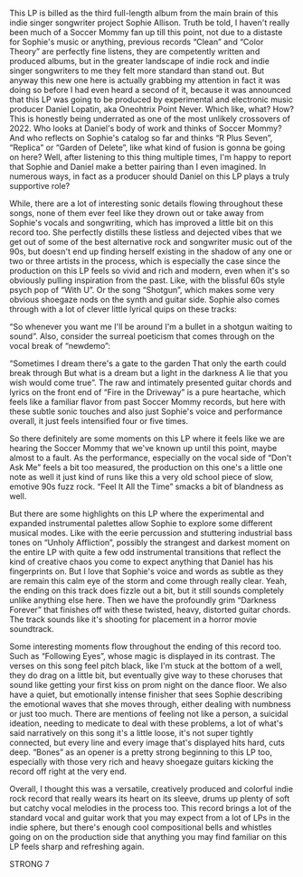 This LP is billed as the third full-length album from the main brain of this indie singer songwriter project Sophie Allison. Truth be told, I haven't really been much of a Soccer Mommy fan up till this point, not due to a distaste for Sophie's music or anything, previous records “Clean” and “Color Theory” are perfectly fine listens, they are competently written and produced albums, but in the greater landscape of indie rock and indie singer songwriters to me they felt more standard than stand out. But anyway this new one here is actually grabbing my attention in fact it was doing so before I had even heard a second of it, because it was announced that this LP was going to be produced by experimental and electronic music producer Daniel Lopatin, aka Oneohtrix Point Never. Which like, what? How? This is honestly being underrated as one of the most unlikely crossovers of 2022. Who looks at Daniel's body of work and thinks of Soccer Mommy? And who reflects on Sophie's catalog so far and thinks “R Plus Seven”, “Replica” or “Garden of Delete”, like what kind of fusion is gonna be going on here? Well, after listening to this thing multiple times, I'm happy to report that Sophie and Daniel make a better pairing than I even imagined. In numerous ways, in fact as a producer should Daniel on this LP plays a truly supportive role?

While, there are a lot of interesting sonic details flowing throughout these songs, none of them ever feel like they drown out or take away from Sophie's vocals and songwriting, which has improved a little bit on this record too. She perfectly distills these listless and dejected vibes that we get out of some of the best alternative rock and songwriter music out of the 90s, but doesn't end up finding herself existing in the shadow of any one or two or three artists in the process, which is especially the case since the production on this LP feels so vivid and rich and modern, even when it's so obviously pulling inspiration from the past. Like, with the blissful 60s style psych pop of “With U”. Or the song “Shotgun”, which makes some very obvious shoegaze nods on the synth and guitar side. Sophie also comes through with a lot of clever little lyrical quips on these tracks:

“So whenever you want me I'll be around
I'm a bullet in a shotgun waiting to sound”.
Also, consider the surreal poeticism that comes through on the vocal break of “newdemo”:

“Sometimes I dream there's a gate to the garden
That only the earth could break through
But what is a dream but a light in the darkness
A lie that you wish would come true”.
The raw and intimately presented guitar chords and lyrics on the front end of “Fire in the Driveway” is a pure heartache, which feels like a familiar flavor from past Soccer Mommy records, but here with these subtle sonic touches and also just Sophie's voice and performance overall, it just feels intensified four or five times.

So there definitely are some moments on this LP where it feels like we are hearing the Soccer Mommy that we've known up until this point, maybe almost to a fault. As the performance, especially on the vocal side of “Don't Ask Me” feels a bit too measured, the production on this one's a little one note as well it just kind of runs like this a very old school piece of slow, emotive 90s fuzz rock. “Feel It All the Time” smacks a bit of blandness as well.

But there are some highlights on this LP where the experimental and expanded instrumental palettes allow Sophie to explore some different musical modes. Like with the eerie percussion and stuttering industrial bass tones on “Unholy Affliction”, possibly the strangest and darkest moment on the entire LP with quite a few odd instrumental transitions that reflect the kind of creative chaos you come to expect anything that Daniel has his fingerprints on. But I love that Sophie's voice and words as subtle as they are remain this calm eye of the storm and come through really clear. Yeah, the ending on this track does fizzle out a bit, but it still sounds completely unlike anything else here. Then we have the profoundly grim “Darkness Forever” that finishes off with these twisted, heavy, distorted guitar chords. The track sounds like it's shooting for placement in a horror movie soundtrack.

Some interesting moments flow throughout the ending of this record too. Such as “Following Eyes”, whose magic is displayed in its contrast. The verses on this song feel pitch black, like I'm stuck at the bottom of a well, they do drag on a little bit, but eventually give way to these choruses that sound like getting your first kiss on prom night on the dance floor. We also have a quiet, but emotionally intense finisher that sees Sophie describing the emotional waves that she moves through, either dealing with numbness or just too much. There are mentions of feeling not like a person, a suicidal ideation, needing to medicate to deal with these problems, a lot of what's said narratively on this song it's a little loose, it's not super tightly connected, but every line and every image that's displayed hits hard, cuts deep. “Bones” as an opener is a pretty strong beginning to this LP too, especially with those very rich and heavy shoegaze guitars kicking the record off right at the very end.

Overall, I thought this was a versatile, creatively produced and colorful indie rock record that really wears its heart on its sleeve, drums up plenty of soft but catchy vocal melodies in the process too. This record brings a lot of the standard vocal and guitar work that you may expect from a lot of LPs in the indie sphere, but there's enough cool compositional bells and whistles going on on the production side that anything you may find familiar on this LP feels sharp and refreshing again.

STRONG 7

